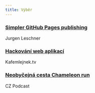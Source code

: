 ```yaml
---
title: Výběr
---
```


### [Simpler GitHub Pages publishing](https://github.com/blog/2228-simpler-github-pages-publishing)
Jurgen Leschner

### [Hackování web aplikací](https://kafemlejnek.tv/dil-14-hackovani-web-aplikaci/)
Kafemlejnek.tv

### [Neobyčejná cesta Chameleon run](https://soundcloud.com/czpodcast-1/cz-podcast-153-neobycejna-cesta-chameleon-run)
CZ Podcast
